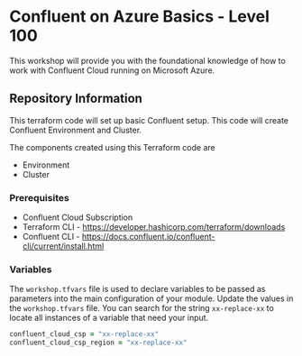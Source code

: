 # Confluent on Azure Basics - Level 100

This workshop will provide you with the foundational knowledge of how to work with Confluent Cloud running on Microsoft Azure.

## Repository Information

This terraform code will set up basic Confluent setup. This code will create Confluent Environment and Cluster.

The components created using this Terraform code are

- Environment
- Cluster

### Prerequisites

- Confluent Cloud Subscription
- Terraform CLI - <https://developer.hashicorp.com/terraform/downloads>
- Confluent CLI - <https://docs.confluent.io/confluent-cli/current/install.html>

[//]: # (TODO Rewrite the Variables section to explain the workshop.tfvars file.)

### Variables

The `workshop.tfvars` file is used to declare variables to be passed as parameters into the main configuration of your module. Update the values in the `workshop.tfvars` file. You can search for the string `xx-replace-xx` to locate all instances of a variable that need your input.

``` zsh
confluent_cloud_csp = "xx-replace-xx"
confluent_cloud_csp_region = "xx-replace-xx"
```
